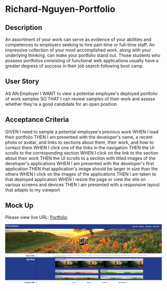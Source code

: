 # Richard-Nguyen-Portfolio

## Description
An assortment of your work can serve as evidence of your abilities and competences to employers seeking to hire part-time or full-time staff. An impressive collection of your most accomplished work, along with your underlying thinking, can make your portfolio stand out. Those students who possess portfolios consisting of functional web applications usually have a greater degress of success in their job search following boot camp.

## User Story
AS AN Employer
I WANT to view a potential employee's deployed portfolio of work samples
SO THAT I can review samples of their work and assess whether they're a good candidate for an open position

## Acceptance Criteria 
GIVEN I need to sample a potential employee's previous work
WHEN I load their portfolio
THEN I am presented with the developer's name, a recent photo or avatar, and links to sections about them, their work, and how to contact them
WHEN I click one of the links in the navigation
THEN the UI scrolls to the corresponding section
WHEN I click on the link to the section about their work
THEN the UI scrolls to a section with titled images of the developer's applications
WHEN I am presented with the developer's first application
THEN that application's image should be larger in size than the others
WHEN I click on the images of the applications
THEN I am taken to that deployed application
WHEN I resize the page or view the site on various screens and devices
THEN I am presented with a responsive layout that adapts to my viewport

## Mock Up
Please view live URL: [Portfolio](https://rxn3202.github.io/Richard-Nguyen-Portfolio/)

![alt text](assets/images/screenshot.png)